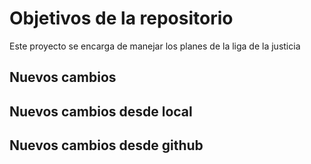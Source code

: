 # Objetivos de la repositorio

Este proyecto se encarga de manejar los planes de la liga de la justicia


## Nuevos cambios

## Nuevos cambios desde local
## Nuevos cambios desde github
